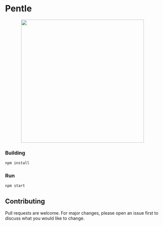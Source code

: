 # Pentle

<p align="center">
  <img src="https://github.com/SpookyPinkyTux/pentle/blob/master/public/img/pentle-export.png" width="400" />
</p>

### Building

```bash
npm install
```

### Run

```bash
npm start
```

## Contributing
Pull requests are welcome. For major changes, please open an issue first to discuss what you would like to change.